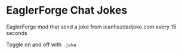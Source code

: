 # EaglerForge Chat Jokes

EaglerForge mod that send a joke from icanhazdadjoke.com every 15 seconds

Toggle on and off with `.joke`

